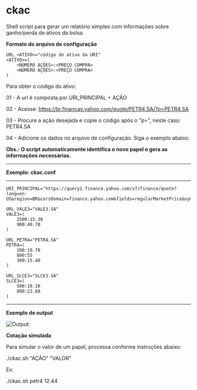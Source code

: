 # ckac
Shell script para gerar um relatório simples com informações sobre ganho/perda de ativos da bolsa.

**Formato do arquivo de configuração**

	URL_<ATIVO>="código do ativo da URI"
	<ATIVO>=(
		<NÚMERO AÇÕES>:<PREÇO COMPRA>
		<NÚMERO AÇÕES>:<PREÇO COMPRA>
	)

Para obter o código do ativo:

01 - A url é composta por URI_PRINCIPAL + AÇÃO

02 - Acesse: https://br.financas.yahoo.com/quote/PETR4.SA/?p=PETR4.SA

03 - Procure a ação desejada e copie o código após o "p=", neste caso: PETR4.SA

04 - Adicione os dados no arquivo de configuração. Siga o exemplo abaixo.

**Obs.: O script automaticamente identifica o novo papel e gera as informações necessárias.**

----

**Exemplo: ckac.conf**

----
	URI_PRINCIPAL="https://query1.finance.yahoo.com/v7/finance/quote?lang=en-US&region=BR&corsDomain=finance.yahoo.com&fields=regularMarketPrice&symbols="

	URL_VALE3="VALE3.SA"
	VALE3=(
		2500:15.30
		900:40.70
	)

	URL_PETR4="PETR4.SA"
	PETR4=(
		100:19.70
		800:55
		300:15.40
	)

	URL_SLCE3="SLCE3.SA"
	SLCE3=(
		500:10.10
		800:22.60
	)

----

**Exemplo de output**

![Output:](https://i.pstorage.space/i/wK2PelAe0/original_01.png)

**Cotação simulada**

Para simular o valor de um papel, processa conforme instruções abaixo:

./ckac.sh "AÇÃO" "VALOR"

Ex:

./ckac.sh petr4 12.44
